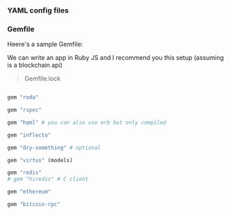 ### YAML config files

### Gemfile

Heere's a sample Gemfile:

We can write an app in Ruby JS and I recommend you this setup (assuming is a blockchain api)

> Gemfile.lock

```ruby

gem "roda"

gem "rspec"

gem "haml" # you can also use erb but only compiled

gem "inflecto"

gem "dry-something" # optional

gem "virtus" (models)

gem "redis"
# gem "hiredis" # C client

gem "ethereum"

gem "bitcoin-rpc"

```
